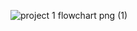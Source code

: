 ![project 1 flowchart png (1)](https://github.com/SWEG-2015EC-Batch/Lovelace-Coders/assets/149295529/8d76001d-4637-4012-8433-5c3990095b89)
